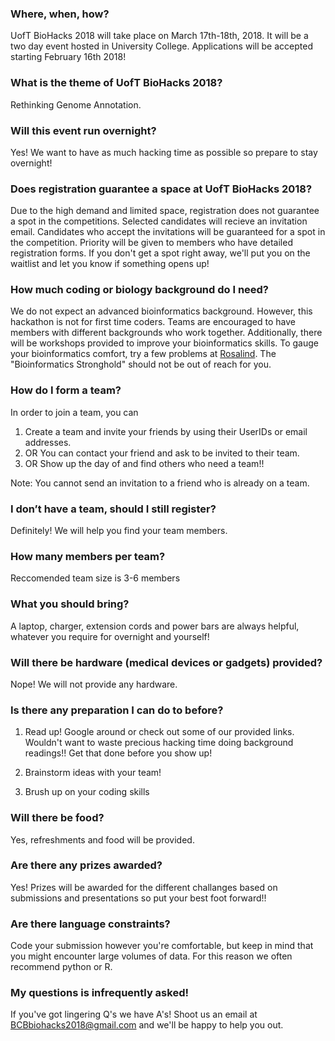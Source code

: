 ### Where, when, how?

UofT BioHacks 2018 will take place on March 17th-18th, 2018. It will be a two day
event hosted in University College. Applications will be accepted starting February 16th 2018!

### What is the theme of UofT BioHacks 2018?

Rethinking Genome Annotation.

### Will this event run overnight?

Yes! We want to have as much hacking time as possible so prepare to stay overnight!

### Does registration guarantee a space at UofT BioHacks 2018?

Due to the high demand and limited space, registration does not guarantee a
spot in the competitions. Selected candidates will recieve an invitation email.
Candidates who accept the invitations will be guaranteed for a spot in the
competition. Priority will be given to members who have detailed registration
forms. If you don't get a spot right away, we'll put you on the waitlist and
let you know if something opens up!

### How much coding or biology background do I need?

We do not expect an advanced bioinformatics background. However, this hackathon
is not for first time coders. Teams are encouraged to have members with
different backgrounds who work together. Additionally, there will be workshops
provided to improve your bioinformatics skills. To gauge your bioinformatics
comfort, try a few problems at
[Rosalind](http://rosalind.info/problems/locations/). The "Bioinformatics
Stronghold" should not be out of reach for you.

### How do I form a team?

In order to join a team, you can

1. Create a team and invite your friends by using their UserIDs or email addresses.
1. OR You can contact your friend and ask to be invited to their team.
1. OR Show up the day of and find others who need a team!!

Note: You cannot send an invitation to a friend who is already on a team.

### I don’t have a team, should I still register?

Definitely! We will help you find your team members.

### How many members per team?

Reccomended team size is 3-6 members

### What you should bring?

A laptop, charger, extension cords and power bars are always helpful, whatever you require for overnight and yourself!

### Will there be hardware (medical devices or gadgets) provided?

Nope! We will not provide any hardware. 

### Is there any preparation I can do to before?

1) Read up! Google around or check out some of our provided links.  Wouldn't want to waste precious hacking time doing background readings!! Get that done before you show up!

2) Brainstorm ideas with your team!

3) Brush up on your coding skills

### Will there be food?

Yes, refreshments and food will be provided.

### Are there any prizes awarded?

Yes! Prizes will be awarded for the different challanges based on submissions
and presentations so put your best foot forward!!

### Are there language constraints?

Code your submission however you're comfortable, but keep in mind that you
might encounter large volumes of data. For this reason we often recommend
python or R.

### My questions is infrequently asked!

If you've got lingering Q's we have A's! Shoot us an email at
BCBbiohacks2018@gmail.com and we'll be happy to help you out.
